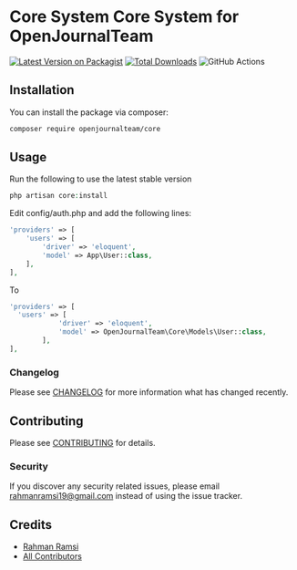 # Core System Core System for OpenJournalTeam 

[![Latest Version on Packagist](https://img.shields.io/packagist/v/openjournalteam/core.svg?style=flat-square)](https://packagist.org/packages/openjournalteam/core)
[![Total Downloads](https://img.shields.io/packagist/dt/openjournalteam/core.svg?style=flat-square)](https://packagist.org/packages/openjournalteam/core)
![GitHub Actions](https://github.com/openjournalteam/core/actions/workflows/main.yml/badge.svg)

## Installation

You can install the package via composer:

```bash
composer require openjournalteam/core
```

## Usage

Run the following to use the latest stable version
```php
php artisan core:install
```
Edit config/auth.php and add the following lines:
```php
'providers' => [
    'users' => [
        'driver' => 'eloquent',
        'model' => App\User::class,
    ],
],
```
To 
```php
'providers' => [
  'users' => [
            'driver' => 'eloquent',
            'model' => OpenJournalTeam\Core\Models\User::class,
        ],
],
```



### Changelog

Please see [CHANGELOG](CHANGELOG.md) for more information what has changed recently.

## Contributing

Please see [CONTRIBUTING](CONTRIBUTING.md) for details.

### Security

If you discover any security related issues, please email rahmanramsi19@gmail.com instead of using the issue tracker.

## Credits

-   [Rahman Ramsi](https://github.com/rhmrms)
-   [All Contributors](../../contributors)
